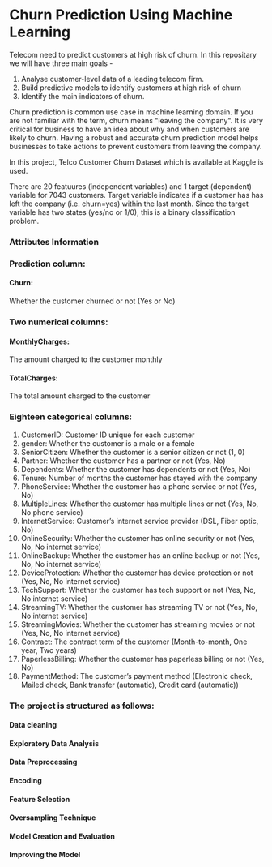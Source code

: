 # Churn Prediction Using Machine Learning
Telecom need to predict customers at high risk of churn. In this repositary we will have three main goals - 

1. Analyse customer-level data of a leading telecom firm.
2. Build predictive models to identify customers at high risk of churn
3. Identify the main indicators of churn.

Churn prediction is common use case in machine learning domain. If you are not familiar with the term, churn means "leaving the company". It is very critical for business to have an idea about why and when customers are likely to churn. Having a robust and accurate churn prediction model helps businesses to take actions to prevent customers from leaving the company.

In this project, Telco Customer Churn Dataset which is available at Kaggle is used.

There are 20 featuures (independent variables) and 1 target (dependent) variable for 7043 customers. Target variable indicates if a customer has has left the company (i.e. churn=yes) within the last month. Since the target variable has two states (yes/no or 1/0), this is a binary classification problem.

### Attributes Information
### Prediction column:
#### Churn:
Whether the customer churned or not (Yes or No)

### Two numerical columns:
#### MonthlyCharges:
The amount charged to the customer monthly
#### TotalCharges:
The total amount charged to the customer
### Eighteen categorical columns:
1. CustomerID: Customer ID unique for each customer
2. gender: Whether the customer is a male or a female
3. SeniorCitizen: Whether the customer is a senior citizen or not (1, 0)
4. Partner: Whether the customer has a partner or not (Yes, No)
5. Dependents: Whether the customer has dependents or not (Yes, No)
6. Tenure: Number of months the customer has stayed with the company
7. PhoneService: Whether the customer has a phone service or not (Yes, No)
8. MultipleLines: Whether the customer has multiple lines or not (Yes, No, No phone service)
9. InternetService: Customer’s internet service provider (DSL, Fiber optic, No)
10. OnlineSecurity: Whether the customer has online security or not (Yes, No, No internet service)
11. OnlineBackup: Whether the customer has an online backup or not (Yes, No, No internet service)
12. DeviceProtection: Whether the customer has device protection or not (Yes, No, No internet service)
13. TechSupport: Whether the customer has tech support or not (Yes, No, No internet service)
14. StreamingTV: Whether the customer has streaming TV or not (Yes, No, No internet service)
15. StreamingMovies: Whether the customer has streaming movies or not (Yes, No, No internet service)
16. Contract: The contract term of the customer (Month-to-month, One year, Two years)
17. PaperlessBilling: Whether the customer has paperless billing or not (Yes, No)
18. PaymentMethod: The customer’s payment method (Electronic check, Mailed check, Bank transfer (automatic), Credit card (automatic))

### The project is structured as follows:
#### Data cleaning
#### Exploratory Data Analysis
#### Data Preprocessing
#### Encoding
#### Feature Selection
#### Oversampling Technique
#### Model Creation and Evaluation
#### Improving the Model







